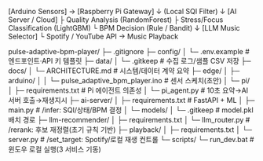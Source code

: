 [Arduino Sensors] → [Raspberry Pi Gateway]
↓
(Local SQI Filter)
↓
[AI Server / Cloud]
├ Quality Analysis (RandomForest)
├ Stress/Focus Classification (LightGBM)
└ BPM Decision (Rule / Bandit)
↓
[LLM Music Selector]
└ Spotify / YouTube API → Music Playback

pulse-adaptive-bpm-player/
├─ .gitignore
├─ config/
│  └─ .env.example          # 엔드포인트·API 키 템플릿
├─ data/
│  └─ .gitkeep              # 수집 로그/샘플 CSV 저장
├─ docs/
│  └─ ARCHITECTURE.md       # 시스템/데이터 계약 요약
├─ edge/
│  ├─ arduino/
│  │  └─ pulse_adaptive_bpm_player.ino  # 센서 스케치(초안)
│  └─ pi/
│     ├─ requirements.txt   # Pi 에이전트 의존성
│     └─ pi_agent.py        # 10초 요약→AI 서버 호출→재생지시
├─ ai-server/
│  ├─ requirements.txt      # FastAPI + ML
│  ├─ main.py               # /infer: SQI/상태/BPM 결정
│  └─ models/
│     └─ .gitkeep           # model.pkl 배치 경로
├─ llm-recommender/
│  ├─ requirements.txt
│  └─ llm_router.py         # /rerank: 후보 재정렬(초기 규칙 기반)
├─ playback/
│  ├─ requirements.txt
│  └─ server.py             # /set_target: Spotify/로컬 재생 컨트롤
└─ scripts/
   └─ run_dev.bat           # 윈도우 로컬 실행(3 서비스 기동)
